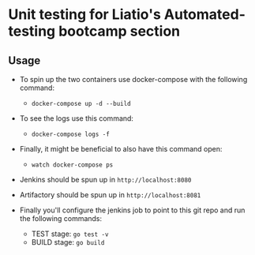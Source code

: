 # Unit testing for Liatio's Automated-testing bootcamp section

## Usage
- To spin up the two containers use docker-compose with the following command:
    - `docker-compose up -d --build`
- To see the logs use this command:
    - `docker-compose logs -f`
- Finally, it might be beneficial to also have this command open:
    - `watch docker-compose ps`
- Jenkins should be spun up in `http://localhost:8080`
- Artifactory should be spun up in `http://localhost:8081`

- Finally you'll configure the jenkins job to point to this git repo and run the following commands:
	- TEST stage: `go test -v`
	- BUILD stage: `go build`